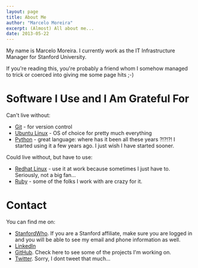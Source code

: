 ```yaml
---
layout: page
title: About Me
author: "Marcelo Moreira"
excerpt: (Almost) All about me...
date: 2013-05-22
---
```


My name is Marcelo Moreira. I currently work as the IT Infrastructure Manager for Stanford University.

If you're reading this, you're probably a friend whom I somehow managed to trick or coerced into giving me some page hits ;-)

# Software I Use and I Am Grateful For

Can't live without:

 * [Git](http://git-scm.com) - for version control
 * [Ubuntu Linux](http://www.ubuntu.com) - OS of choice for pretty much everything
 * [Python](http://www.python.org) - great language: where has it been all these years ?!?!?! I started using it a few years ago. I just wish I have started sooner.

Could live without, but have to use:

 * [Redhat Linux](http://www.redhat.com) - use it at work because sometimes I just have to. Seriously, not a big fan...
 * [Ruby](http://www.ruby-lang.org) - some of the folks I work with are crazy for it.

# Contact

You can find me on:

 * [StanfordWho](https://stanfordwho.stanford.edu/SWApp/detailAction.do?search=marcelo%20moreira&key=DR941B955). If you are a Stanford affiliate, make sure you are logged in and you will be able to see my email and phone information as well.
 * [LinkedIn](http://www.linkedin.com/in/marcelom/)
 * [GitHub](https://github.com/marcelom). Check here to see some of the projects I'm working on.
 * [Twitter](https://twitter.com/msm30670). Sorry, I dont tweet that much...
